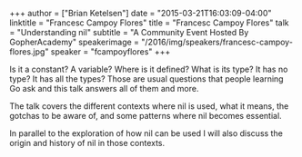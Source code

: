 +++
author = ["Brian Ketelsen"]
date = "2015-03-21T16:03:09-04:00"
linktitle = "Francesc Campoy Flores"
title = "Francesc Campoy Flores"
talk = "Understanding nil"
subtitle = "A Community Event Hosted By GopherAcademy"
speakerimage = "/2016/img/speakers/francesc-campoy-flores.jpg"
speaker = "fcampoyflores"
+++

Is it a constant? A variable? Where is it defined? What is its type? It has no type? It has all the types? Those are usual questions that people learning Go ask and this talk answers all of them and more.

The talk covers the different contexts where nil is used, what it means, the gotchas to be aware of, and some patterns where nil becomes essential.

In parallel to the exploration of how nil can be used I will also discuss the origin and history of nil in those contexts.
